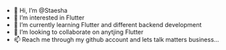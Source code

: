 - 👋 Hi, I’m @Staesha
- 👀 I’m interested in Flutter
- 🌱 I’m currently learning Flutter and different backend development 
- 💞️ I’m looking to collaborate on anytjing Flutter
- 📫 Reach me through my github account and lets talk matters business...

<!---
Staesha/Staesha is a ✨ special ✨ repository because its `README.md` (this file) appears on your GitHub profile.
You can click the Preview link to take a look at your changes.
--->
